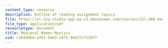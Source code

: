 ```yaml
---
content_type: resource
description: Outline of reading assignment topics.
file: https://ol-ocw-studio-app-qa.s3.amazonaws.com/courses/21l-460-medieval-literature-medieval-women-writers-spring-2004/c263ddb4af019a43cd7348437c712077_hand_out6_mediev.pdf
file_type: application/pdf
resourcetype: Document
title: Medieval Women Mystics
uid: c263ddb4-af01-9a43-cd73-48437c712077
---
```

